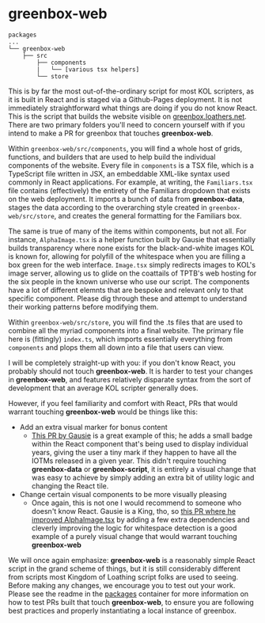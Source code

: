 
# greenbox-web

```
packages
...
└── greenbox-web
    ├── src
        ├── components
        |   └── [various tsx helpers]
        └── store
```

This is by far the most out-of-the-ordinary script for most KOL scripters, as it is built in React and is staged via a Github-Pages deployment. It is not immediately straightforward what things are doing if you do not know React. This is the script that builds the website visible on [greenbox.loathers.net](https://greenbox.loathers.net). There are two primary folders you'll need to concern yourself with if you intend to make a PR for greenbox that touches **greenbox-web**.

Within `greenbox-web/src/components`, you will find a whole host of grids, functions, and builders that are used to help build the individual components of the website. Every file in `components` is a TSX file, which is a TypeScript file written in JSX, an embeddable XML-like syntax used commonly in React applications. For example, at writing, the `Familiars.tsx` file contains (effectively) the entirety of the Familiars dropdown that exists on the web deployment. It imports a bunch of data from **greenbox-data**, stages the data according to the overarching style created in `greenbox-web/src/store`, and creates the general formatting for the Familiars box. 

The same is true of many of the items within components, but not all. For instance, `AlphaImage.tsx` is a helper function built by Gausie that essentially builds transparency where none exists for the black-and-white images KOL is known for, allowing for polyfill of the whitespace when you are filling a box green for the web interface. `Image.tsx` simply redirects images to KOL's image server, allowing us to glide on the coattails of TPTB's web hosting for the six people in the known universe who use our script. The components have a lot of different elemnts that are bespoke and relevant only to that specific component. Please dig through these and attempt to understand their working patterns before modifying them.

Within `greenbox-web/src/store`, you will find the .ts files that are used to combine all the myriad components into a final website. The primary file here is (fittingly) `index.ts`, which imports essentially everything from `components` and plops them all down into a file that users can view. 

I will be completely straight-up with you: if you don't know React, you probably should not touch **greenbox-web**. It is harder to test your changes in **greenbox-web**, and features relatively disparate syntax from the sort of development that an average KOL scripter generally does. 

However, if you feel familiarity and comfort with React, PRs that would warrant touching **greenbox-web** would be things like this:

- Add an extra visual marker for bonus content
  - [This PR by Gausie](https://github.com/loathers/greenbox/commit/d7d73a76402b9d9310f931af4e958125a933d5c0) is a great example of this; he adds a small badge within the React component that's being used to display individual years, giving the user a tiny mark if they happen to have all the IOTMs released in a given year. This didn't require touching **greenbox-data** or **greenbox-script**, it is entirely a visual change that was easy to achieve by simply adding an extra bit of utility logic and changing the React tile.
- Change certain visual components to be more visually pleasing
  - Once again, this is not one I would recommend to someone who doesn't know React. Gausie is a King, tho, so [this PR where he improved AlphaImage.tsx](https://github.com/loathers/greenbox/commit/ac5dfdc6d68cca4d9bf17d3ac3c8fec8c2e7f1b7) by adding a few extra dependencies and cleverly improving the logic for whitespace detection is a good example of a purely visual change that would warrant touching **greenbox-web**

We will once again emphasize: **greenbox-web** is a reasonably simple React script in the grand scheme of things, but it is still considerably different from scripts most Kingdom of Loathing script folks are used to seeing. Before making any changes, we encourage you to test out your work. Please see the readme in the [packages](../README.md) container for more information on how to test PRs built that touch **greenbox-web**, to ensure you are following best practices and properly instantiating a local instance of greenbox.  